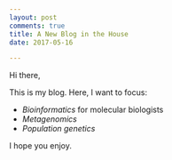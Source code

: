```yaml
---
layout: post
comments: true
title: A New Blog in the House
date: 2017-05-16

---
```


Hi there,

This is my blog. Here, I want to focus:

- *Bioinformatics* for molecular biologists
- *Metagenomics*
- *Population genetics*

I hope you enjoy.
